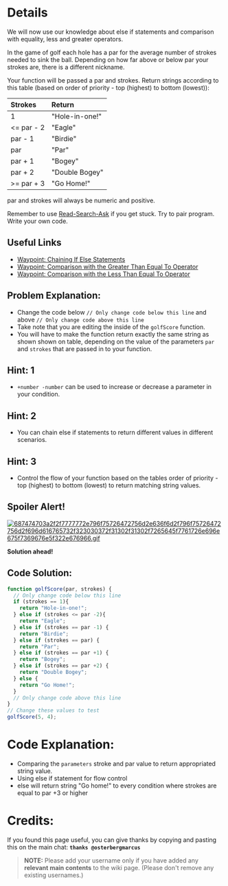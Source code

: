 # Details
We will now use our knowledge about else if statements and comparison with equality, less and greater operators.

In the game of golf each hole has a par for the average number of strokes needed to sink the ball. Depending on how far above or below par your strokes are, there is a different nickname.

Your function will be passed a par and strokes. Return strings according to this table (based on order of priority - top (highest) to bottom (lowest)):

| Strokes        | Return        |
|:-------------  |:------------- |
|1	             |"Hole-in-one!" |
|<= par - 2	     |"Eagle"        |
|par - 1	       |"Birdie"       |
|par	           |"Par"          |
|par + 1	       |"Bogey"        |
|par + 2	       |"Double Bogey" |
|>= par + 3	     |"Go Home!"     |

par and strokes will always be numeric and positive.

Remember to use [ Read-Search-Ask](http://github.com/FreeCodeCamp/freecodecamp/wiki/How-to-get-help-when-you-get-stuck) if you get stuck. Try to pair program. Write your own code.

## Useful Links
- [Waypoint: Chaining If Else Statements](http://www.freecodecamp.com/challenges/waypoint-chaining-if-else-statements)
- [Waypoint: Comparison with the Greater Than Equal To Operator](http://www.freecodecamp.com/challenges/waypoint-comparison-with-the-greater-than-equal-to-operator)
- [Waypoint: Comparison with the Less Than Equal To Operator](http://www.freecodecamp.com/challenges/waypoint-comparison-with-the-less-than-equal-to-operator)

## Problem Explanation:
- Change the code below `// Only change code below this line` and above `// Only change code above this line`
- Take note that you are editing the inside of the `golfScore` function.
- You will have to make the function return exactly the same string as shown shown on table, depending on the value of the parameters `par` and `strokes` that are passed in to your function.

## Hint: 1
- `+number -number` can be used to increase or decrease a parameter in your condition.

## Hint: 2
- You can chain else if statements to return different values in different scenarios.

## Hint: 3
- Control the flow of your function based on the tables order of priority - top (highest) to bottom (lowest) to return matching string values.

## Spoiler Alert!
[![687474703a2f2f7777772e796f75726472756d2e636f6d2f796f75726472756d2f696d616765732f323030372f31302f31302f7265645f7761726e696e675f7369676e5f322e676966.gif](https://files.gitter.im/FreeCodeCamp/Wiki/nlOm/thumb/687474703a2f2f7777772e796f75726472756d2e636f6d2f796f75726472756d2f696d616765732f323030372f31302f31302f7265645f7761726e696e675f7369676e5f322e676966.gif)](https://files.gitter.im/FreeCodeCamp/Wiki/nlOm/687474703a2f2f7777772e796f75726472756d2e636f6d2f796f75726472756d2f696d616765732f323030372f31302f31302f7265645f7761726e696e675f7369676e5f322e676966.gif)

**Solution ahead!**

## Code Solution:

```js
function golfScore(par, strokes) {
  // Only change code below this line
  if (strokes == 1){
    return "Hole-in-one!";
  } else if (strokes <= par -2){
    return "Eagle";
  } else if (strokes == par -1) {
    return "Birdie";
  } else if (strokes == par) {
    return "Par";
  } else if (strokes == par +1) {
    return "Bogey";
  } else if (strokes == par +2) {
    return "Double Bogey";
  } else {
    return "Go Home!";
  }
  // Only change code above this line
}
// Change these values to test
golfScore(5, 4);
```

# Code Explanation:
- Comparing the `parameters` stroke and par value to return appropriated string value.
- Using else if statement for flow control
- else will return string "Go home!" to every condition where strokes are equal to par +3 or higher

# Credits:
If you found this page useful, you can give thanks by copying and pasting this on the main chat:  **`thanks @osterbergmarcus`**

> **NOTE:** Please add your username only if you have added any **relevant main contents** to the wiki page. (Please don't remove any existing usernames.)
